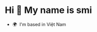 Hi 👋 My name is smi
====================

* 🌍  I'm based in Việt Nam
<!--<p align="center">
  <!-- <a href=""> -->
<!--<img alt="name: smi, pronouns: he/him, race: southeast asian, birthday: September 25th, status: student, location: vietnam, languages: english, vietnamese" src="https://i.pinimg.com/736x/16/d7/65/16d765df6e6e09bfed871f7db4265d5f.jpg">-->
  <!--</a>-->
<!--</p>-->

<!--## Smi!-->
<!-- Welcome to my github!-->

<!--💻 Frontend Developer? Backend Developer? Both❤.-->

<!--💬 Feel free to ask me if you need any help with my code, or want to contribute! Always welcome 🥴.-->

<!--♎ I like everyone, everything; My favorite: ☁.-->

